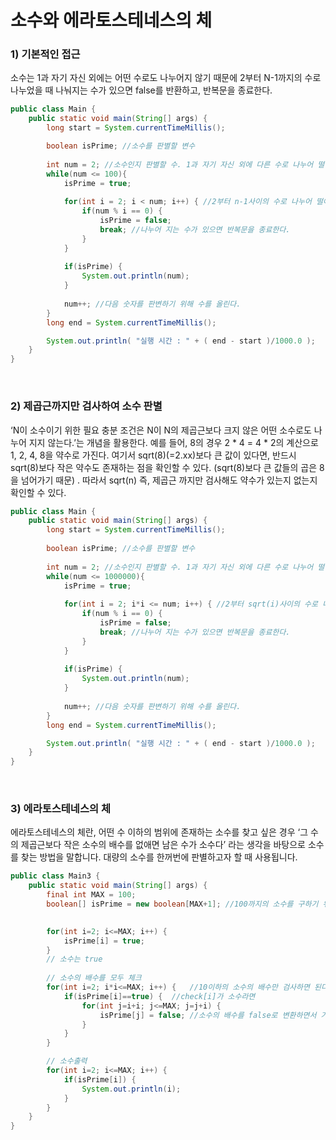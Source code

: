 # 소수와 에라토스테네스의 체

### 1) **기본적인 접근**

소수는 1과 자기 자신 외에는 어떤 수로도 나누어지 않기 때문에 2부터 N-1까지의 수로 나누었을 때 나눠지는 수가 있으면 false를 반환하고, 반복문을 종료한다.


```java
public class Main {
	public static void main(String[] args) {
		long start = System.currentTimeMillis();

		boolean isPrime; //소수를 판별할 변수
		
		int num = 2; //소수인지 판별할 수. 1과 자기 자신 외에 다른 수로 나누어 떨어지면 소수가 아니다.
		while(num <= 100){
			isPrime = true;
			
			for(int i = 2; i < num; i++) { //2부터 n-1사이의 수로 나누어 떨어지지면 소수가 아니다.
				if(num % i == 0) {
					isPrime = false;
					break; //나누어 지는 수가 있으면 반복문을 종료한다.
				}
			}
			
			if(isPrime) {
				System.out.println(num);
			}
			
			num++; //다음 숫자를 판변하기 위해 수를 올린다. 
		}
		long end = System.currentTimeMillis();

		System.out.println( "실행 시간 : " + ( end - start )/1000.0 );
	}
}
```

</br>

### 2) **제곱근까지만 검사하여 소수 판별**

‘N이 소수이기 위한 필요 충분 조건은 N이 N의 제곱근보다 크지 않은 어떤 소수로도 나누어 지지 않는다.’는 개념을 활용한다. 예를 들어, 8의 경우 2 * 4 = 4 * 2의 계산으로 1, 2, 4, 8을 약수로 가진다. 여기서 sqrt(8)(=2.xx)보다 큰 값이 있다면, 반드시 sqrt(8)보다 작은 약수도 존재하는 점을 확인할 수 있다. (sqrt(8)보다 큰 값들의 곱은 8을 넘어가기 때문) . 따라서 sqrt(n) 즉, 제곱근 까지만 검사해도 약수가 있는지 없는지 확인할 수 있다.

```java
public class Main {
	public static void main(String[] args) {
		long start = System.currentTimeMillis();
		
		boolean isPrime; //소수를 판별할 변수
		
		int num = 2; //소수인지 판별할 수. 1과 자기 자신 외에 다른 수로 나누어 떨어지면 소수가 아니다.
		while(num <= 1000000){
			isPrime = true;
			
			for(int i = 2; i*i <= num; i++) { //2부터 sqrt(i)사이의 수로 나누어 떨어지지면 소수가 아니다.
				if(num % i == 0) {
					isPrime = false;
					break; //나누어 지는 수가 있으면 반복문을 종료한다.
				}
			}
			
			if(isPrime) {
				System.out.println(num);
			}
			
			num++; //다음 숫자를 판변하기 위해 수를 올린다. 
		}
		long end = System.currentTimeMillis();

		System.out.println( "실행 시간 : " + ( end - start )/1000.0 );
	}
}
```

</br>


### 3) **에라토스테네스의 체**

에라토스테네스의 체란, 어떤 수 이하의 범위에 존재하는 소수를 찾고 싶은 경우 ‘그 수의 제곱근보다 작은 소수의 배수를 없애면 남은 수가 소수다’ 라는 생각을 바탕으로 소수를 찾는 방법을 말합니다. 대량의 소수를 한꺼번에 판별하고자 할 때 사용됩니다.

```java
public class Main3 {
	public static void main(String[] args) {
		final int MAX = 100;
		boolean[] isPrime = new boolean[MAX+1]; //100까지의 소수를 구하기 위해 101까지 선언

		
		for(int i=2; i<=MAX; i++) {
			isPrime[i] = true;
		}
		// 소수는 true
		
		// 소수의 배수를 모두 체크
		for(int i=2; i*i<=MAX; i++) {	//10이하의 소수의 배수만 검사하면 된다.
			if(isPrime[i]==true) {	//check[i]가 소수라면
				for(int j=i+i; j<=MAX; j=j+i) {
					isPrime[j] = false;	//소수의 배수를 false로 변환하면서 거른다.
				}
			}
		}

		// 소수출력
		for(int i=2; i<=MAX; i++) {
			if(isPrime[i]) {	
				System.out.println(i);
			}
		}
	}
}
```